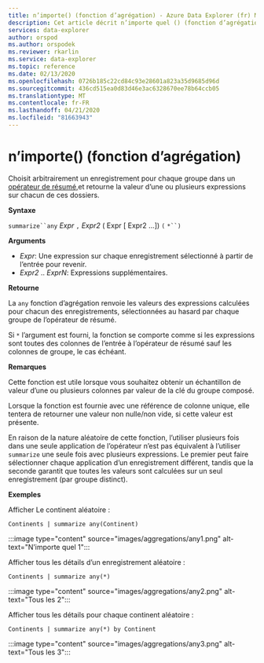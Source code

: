 ```yaml
---
title: n’importe() (fonction d’agrégation) - Azure Data Explorer (fr) Microsoft Docs
description: Cet article décrit n’importe quel () (fonction d’agrégation) dans Azure Data Explorer.
services: data-explorer
author: orspod
ms.author: orspodek
ms.reviewer: rkarlin
ms.service: data-explorer
ms.topic: reference
ms.date: 02/13/2020
ms.openlocfilehash: 0726b185c22cd84c93e28601a823a35d9685d96d
ms.sourcegitcommit: 436cd515ea0d83d46e3ac6328670ee78b64ccb05
ms.translationtype: MT
ms.contentlocale: fr-FR
ms.lasthandoff: 04/21/2020
ms.locfileid: "81663943"
---
```

# <a name="any-aggregation-function"></a>n’importe() (fonction d’agrégation)

Choisit arbitrairement un enregistrement pour chaque groupe dans un [opérateur de résumé,](summarizeoperator.md)et retourne la valeur d’une ou plusieurs expressions sur chacun de ces dossiers.

**Syntaxe**

`summarize``any` *Expr* `,` *Expr2* ( Expr [ Expr2 ...]) `(` `*``)`

**Arguments**

* *Expr*: Une expression sur chaque enregistrement sélectionné à partir de l’entrée pour revenir.
* *Expr2* .. *ExprN*: Expressions supplémentaires.

**Retourne**

La `any` fonction d’agrégation renvoie les valeurs des expressions calculées pour chacun des enregistrements, sélectionnées au hasard par chaque groupe de l’opérateur de résumé.

Si `*` l’argument est fourni, la fonction se comporte comme si les expressions sont toutes des colonnes de l’entrée à l’opérateur de résumé sauf les colonnes de groupe, le cas échéant.

**Remarques**

Cette fonction est utile lorsque vous souhaitez obtenir un échantillon de valeur d’une ou plusieurs colonnes par valeur de la clé du groupe composé.

Lorsque la fonction est fournie avec une référence de colonne unique, elle tentera de retourner une valeur non nulle/non vide, si cette valeur est présente.

En raison de la nature aléatoire de cette fonction, l’utiliser plusieurs fois dans une seule application de l’opérateur n’est pas équivalent à l’utiliser `summarize` une seule fois avec plusieurs expressions. Le premier peut faire sélectionner chaque application d’un enregistrement différent, tandis que la seconde garantit que toutes les valeurs sont calculées sur un seul enregistrement (par groupe distinct).

**Exemples**

Afficher Le continent aléatoire :

```kusto
Continents | summarize any(Continent)
```

:::image type="content" source="images/aggregations/any1.png" alt-text="N’importe quel 1":::

Afficher tous les détails d’un enregistrement aléatoire :

```kusto
Continents | summarize any(*)
```

:::image type="content" source="images/aggregations/any2.png" alt-text="Tous les 2":::

Afficher tous les détails pour chaque continent aléatoire :

```kusto
Continents | summarize any(*) by Continent
```

:::image type="content" source="images/aggregations/any3.png" alt-text="Tous les 3":::
